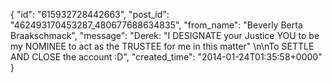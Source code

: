  {
   "id": "615932728442663",
   "post_id": "462493170453287_480677688634835",
   "from_name": "Beverly Berta Braakschmack",
   "message": "Derek:  \"I DESIGNATE your Justice YOU to be my NOMINEE to act as the TRUSTEE for me in this matter\" \n\nTo SETTLE AND CLOSE the account :D",
   "created_time": "2014-01-24T01:35:58+0000"
 }
